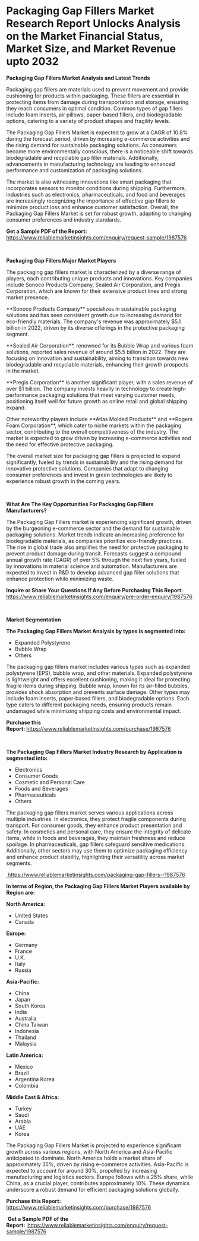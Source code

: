 <p><h1>Packaging Gap Fillers Market Research Report Unlocks Analysis on the Market Financial Status, Market Size, and Market Revenue upto 2032</h1></p><p><strong>Packaging Gap Fillers Market Analysis and Latest Trends</strong></p>
<p><p>Packaging gap fillers are materials used to prevent movement and provide cushioning for products within packaging. These fillers are essential in protecting items from damage during transportation and storage, ensuring they reach consumers in optimal condition. Common types of gap fillers include foam inserts, air pillows, paper-based fillers, and biodegradable options, catering to a variety of product shapes and fragility levels.</p><p>The Packaging Gap Fillers Market is expected to grow at a CAGR of 10.8% during the forecast period, driven by increasing e-commerce activities and the rising demand for sustainable packaging solutions. As consumers become more environmentally conscious, there is a noticeable shift towards biodegradable and recyclable gap filler materials. Additionally, advancements in manufacturing technology are leading to enhanced performance and customization of packaging solutions.</p><p>The market is also witnessing innovations like smart packaging that incorporates sensors to monitor conditions during shipping. Furthermore, industries such as electronics, pharmaceuticals, and food and beverages are increasingly recognizing the importance of effective gap fillers to minimize product loss and enhance customer satisfaction. Overall, the Packaging Gap Fillers Market is set for robust growth, adapting to changing consumer preferences and industry standards.</p></p>
<p><strong>Get a Sample PDF of the Report:&nbsp;</strong> <a href="https://www.reliablemarketinsights.com/enquiry/request-sample/1987576?utm_campaign=3699&utm_medium=2&utm_source=Github&utm_content=ia&utm_term=19042025&utm_id=packaging-gap-fillers">https://www.reliablemarketinsights.com/enquiry/request-sample/1987576</a></p>
<p>&nbsp;</p>
<p><strong>Packaging Gap Fillers Major Market Players</strong></p>
<p><p>The packaging gap fillers market is characterized by a diverse range of players, each contributing unique products and innovations. Key companies include Sonoco Products Company, Sealed Air Corporation, and Pregis Corporation, which are known for their extensive product lines and strong market presence.</p><p>**Sonoco Products Company** specializes in sustainable packaging solutions and has seen consistent growth due to increasing demand for eco-friendly materials. The company's revenue was approximately $5.1 billion in 2022, driven by its diverse offerings in the protective packaging segment.</p><p>**Sealed Air Corporation**, renowned for its Bubble Wrap and various foam solutions, reported sales revenue of around $5.5 billion in 2022. They are focusing on innovation and sustainability, aiming to transition towards new biodegradable and recyclable materials, enhancing their growth prospects in the market.</p><p>**Pregis Corporation** is another significant player, with a sales revenue of over $1 billion. The company invests heavily in technology to create high-performance packaging solutions that meet varying customer needs, positioning itself well for future growth as online retail and global shipping expand.</p><p>Other noteworthy players include **Atlas Molded Products** and **Rogers Foam Corporation**, which cater to niche markets within the packaging sector, contributing to the overall competitiveness of the industry. The market is expected to grow driven by increasing e-commerce activities and the need for effective protective packaging.</p><p>The overall market size for packaging gap fillers is projected to expand significantly, fueled by trends in sustainability and the rising demand for innovative protective solutions. Companies that adapt to changing consumer preferences and invest in green technologies are likely to experience robust growth in the coming years.</p></p>
<p>&nbsp;</p>
<p><strong>What Are The Key Opportunities For Packaging Gap Fillers Manufacturers?</strong></p>
<p><p>The Packaging Gap Fillers market is experiencing significant growth, driven by the burgeoning e-commerce sector and the demand for sustainable packaging solutions. Market trends indicate an increasing preference for biodegradable materials, as companies prioritize eco-friendly practices. The rise in global trade also amplifies the need for protective packaging to prevent product damage during transit. Forecasts suggest a compound annual growth rate (CAGR) of over 5% through the next five years, fueled by innovations in material science and automation. Manufacturers are expected to invest in R&D to develop advanced gap filler solutions that enhance protection while minimizing waste.</p></p>
<p><strong>Inquire or Share Your Questions If Any Before Purchasing This Report:</strong> <a href="https://www.reliablemarketinsights.com/enquiry/pre-order-enquiry/1987576?utm_campaign=3699&utm_medium=2&utm_source=Github&utm_content=ia&utm_term=19042025&utm_id=packaging-gap-fillers">https://www.reliablemarketinsights.com/enquiry/pre-order-enquiry/1987576</a></p>
<p>&nbsp;</p>
<p><strong>Market Segmentation</strong></p>
<p><strong>The Packaging Gap Fillers Market Analysis by types is segmented into:</strong></p>
<p><ul><li>Expanded Polystyrene</li><li>Bubble Wrap</li><li>Others</li></ul></p>
<p><p>The packaging gap fillers market includes various types such as expanded polystyrene (EPS), bubble wrap, and other materials. Expanded polystyrene is lightweight and offers excellent cushioning, making it ideal for protecting fragile items during shipping. Bubble wrap, known for its air-filled bubbles, provides shock absorption and prevents surface damage. Other types may include foam inserts, paper-based fillers, and biodegradable options. Each type caters to different packaging needs, ensuring products remain undamaged while minimizing shipping costs and environmental impact.</p></p>
<p><strong>Purchase this Report:&nbsp;</strong><a href="https://www.reliablemarketinsights.com/purchase/1987576?utm_campaign=3699&utm_medium=2&utm_source=Github&utm_content=ia&utm_term=19042025&utm_id=packaging-gap-fillers">https://www.reliablemarketinsights.com/purchase/1987576</a></p>
<p>&nbsp;</p>
<p><strong>The Packaging Gap Fillers Market Industry Research by Application is segmented into:</strong></p>
<p><ul><li>Electronics</li><li>Consumer Goods</li><li>Cosmetic and Personal Care</li><li>Foods and Beverages</li><li>Pharmaceuticals</li><li>Others</li></ul></p>
<p><p>The packaging gap fillers market serves various applications across multiple industries. In electronics, they protect fragile components during transport. For consumer goods, they enhance product presentation and safety. In cosmetics and personal care, they ensure the integrity of delicate items, while in foods and beverages, they maintain freshness and reduce spoilage. In pharmaceuticals, gap fillers safeguard sensitive medications. Additionally, other sectors may use them to optimize packaging efficiency and enhance product stability, highlighting their versatility across market segments.</p></p>
<p><a href="https://www.reliablemarketinsights.com/packaging-gap-fillers-r1987576?utm_campaign=3699&utm_medium=2&utm_source=Github&utm_content=ia&utm_term=19042025&utm_id=packaging-gap-fillers">&nbsp;https://www.reliablemarketinsights.com/packaging-gap-fillers-r1987576</a></p>
<p><strong>In terms of Region, the Packaging Gap Fillers Market Players available by Region are:</strong></p>
<p>
    <p> <strong> North America: </strong>
        <ul>
            <li>United States</li>
            <li>Canada</li>
        </ul>
        </p> 
    <p> <strong> Europe: </strong>
        <ul>
            <li>Germany</li>
            <li>France</li>
            <li>U.K.</li>
            <li>Italy</li>
            <li>Russia</li>
        </ul>
        </p> 
    <p> <strong> Asia-Pacific: </strong>
        <ul>
            <li>China</li>
            <li>Japan</li>
            <li>South Korea</li>
            <li>India</li>
            <li>Australia</li>
            <li>China Taiwan</li>
            <li>Indonesia</li>
            <li>Thailand</li>
            <li>Malaysia</li>
        </ul>
        </p> 
    <p> <strong> Latin America: </strong>
        <ul>
            <li>Mexico</li>
            <li>Brazil</li>
            <li>Argentina Korea</li>
            <li>Colombia</li>
        </ul>
        </p> 
    <p> <strong> Middle East & Africa: </strong>
        <ul>
            <li>Turkey</li>
            <li>Saudi</li>
            <li>Arabia</li>
            <li>UAE</li>
            <li>Korea</li>
        </ul>
    </p>
    </p>
<p><p>The Packaging Gap Fillers Market is projected to experience significant growth across various regions, with North America and Asia-Pacific anticipated to dominate. North America holds a market share of approximately 35%, driven by rising e-commerce activities. Asia-Pacific is expected to account for around 30%, propelled by increasing manufacturing and logistics sectors. Europe follows with a 25% share, while China, as a crucial player, contributes approximately 10%. These dynamics underscore a robust demand for efficient packaging solutions globally.</p></p>
<p><strong>Purchase this Report: </strong><a href="https://www.reliablemarketinsights.com/purchase/1987576?utm_campaign=3699&utm_medium=2&utm_source=Github&utm_content=ia&utm_term=19042025&utm_id=packaging-gap-fillers">https://www.reliablemarketinsights.com/purchase/1987576</a></p>
<p>&nbsp;<strong>Get a Sample PDF of the Report:&nbsp;&nbsp;</strong><a href="https://www.reliablemarketinsights.com/enquiry/request-sample/1987576?utm_campaign=3699&utm_medium=2&utm_source=Github&utm_content=ia&utm_term=19042025&utm_id=packaging-gap-fillers">https://www.reliablemarketinsights.com/enquiry/request-sample/1987576</a></p>
<p><strong></strong></p>
<p><p></p><p></p><p></p></p>